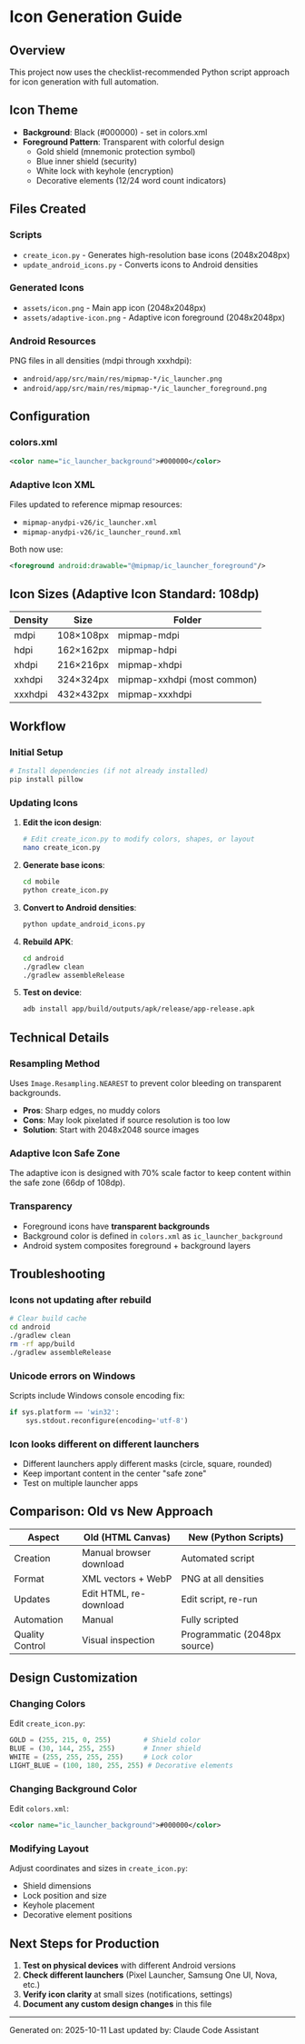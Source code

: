 # Icon Generation Guide

## Overview
This project now uses the checklist-recommended Python script approach for icon generation with full automation.

## Icon Theme
- **Background**: Black (#000000) - set in colors.xml
- **Foreground Pattern**: Transparent with colorful design
  - Gold shield (mnemonic protection symbol)
  - Blue inner shield (security)
  - White lock with keyhole (encryption)
  - Decorative elements (12/24 word count indicators)

## Files Created

### Scripts
- `create_icon.py` - Generates high-resolution base icons (2048x2048px)
- `update_android_icons.py` - Converts icons to Android densities

### Generated Icons
- `assets/icon.png` - Main app icon (2048x2048px)
- `assets/adaptive-icon.png` - Adaptive icon foreground (2048x2048px)

### Android Resources
PNG files in all densities (mdpi through xxxhdpi):
- `android/app/src/main/res/mipmap-*/ic_launcher.png`
- `android/app/src/main/res/mipmap-*/ic_launcher_foreground.png`

## Configuration

### colors.xml
```xml
<color name="ic_launcher_background">#000000</color>
```

### Adaptive Icon XML
Files updated to reference mipmap resources:
- `mipmap-anydpi-v26/ic_launcher.xml`
- `mipmap-anydpi-v26/ic_launcher_round.xml`

Both now use:
```xml
<foreground android:drawable="@mipmap/ic_launcher_foreground"/>
```

## Icon Sizes (Adaptive Icon Standard: 108dp)

| Density | Size | Folder |
|---------|------|--------|
| mdpi | 108×108px | mipmap-mdpi |
| hdpi | 162×162px | mipmap-hdpi |
| xhdpi | 216×216px | mipmap-xhdpi |
| xxhdpi | 324×324px | mipmap-xxhdpi (most common) |
| xxxhdpi | 432×432px | mipmap-xxxhdpi |

## Workflow

### Initial Setup
```bash
# Install dependencies (if not already installed)
pip install pillow
```

### Updating Icons

1. **Edit the icon design**:
   ```bash
   # Edit create_icon.py to modify colors, shapes, or layout
   nano create_icon.py
   ```

2. **Generate base icons**:
   ```bash
   cd mobile
   python create_icon.py
   ```

3. **Convert to Android densities**:
   ```bash
   python update_android_icons.py
   ```

4. **Rebuild APK**:
   ```bash
   cd android
   ./gradlew clean
   ./gradlew assembleRelease
   ```

5. **Test on device**:
   ```bash
   adb install app/build/outputs/apk/release/app-release.apk
   ```

## Technical Details

### Resampling Method
Uses `Image.Resampling.NEAREST` to prevent color bleeding on transparent backgrounds.
- **Pros**: Sharp edges, no muddy colors
- **Cons**: May look pixelated if source resolution is too low
- **Solution**: Start with 2048x2048 source images

### Adaptive Icon Safe Zone
The adaptive icon is designed with 70% scale factor to keep content within the safe zone (66dp of 108dp).

### Transparency
- Foreground icons have **transparent backgrounds**
- Background color is defined in `colors.xml` as `ic_launcher_background`
- Android system composites foreground + background layers

## Troubleshooting

### Icons not updating after rebuild
```bash
# Clear build cache
cd android
./gradlew clean
rm -rf app/build
./gradlew assembleRelease
```

### Unicode errors on Windows
Scripts include Windows console encoding fix:
```python
if sys.platform == 'win32':
    sys.stdout.reconfigure(encoding='utf-8')
```

### Icon looks different on different launchers
- Different launchers apply different masks (circle, square, rounded)
- Keep important content in the center "safe zone"
- Test on multiple launcher apps

## Comparison: Old vs New Approach

| Aspect | Old (HTML Canvas) | New (Python Scripts) |
|--------|-------------------|----------------------|
| Creation | Manual browser download | Automated script |
| Format | XML vectors + WebP | PNG at all densities |
| Updates | Edit HTML, re-download | Edit script, re-run |
| Automation | Manual | Fully scripted |
| Quality Control | Visual inspection | Programmatic (2048px source) |

## Design Customization

### Changing Colors
Edit `create_icon.py`:
```python
GOLD = (255, 215, 0, 255)        # Shield color
BLUE = (30, 144, 255, 255)       # Inner shield
WHITE = (255, 255, 255, 255)     # Lock color
LIGHT_BLUE = (100, 180, 255, 255) # Decorative elements
```

### Changing Background Color
Edit `colors.xml`:
```xml
<color name="ic_launcher_background">#000000</color>
```

### Modifying Layout
Adjust coordinates and sizes in `create_icon.py`:
- Shield dimensions
- Lock position and size
- Keyhole placement
- Decorative element positions

## Next Steps for Production

1. **Test on physical devices** with different Android versions
2. **Check different launchers** (Pixel Launcher, Samsung One UI, Nova, etc.)
3. **Verify icon clarity** at small sizes (notifications, settings)
4. **Document any custom design changes** in this file

---

Generated on: 2025-10-11
Last updated by: Claude Code Assistant
